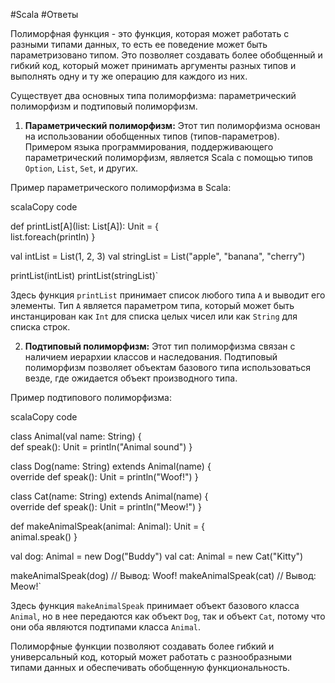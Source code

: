 
#Scala 
#Ответы 

Полиморфная функция - это функция, которая может работать с разными типами данных, то есть ее поведение может быть параметризовано типом. Это позволяет создавать более обобщенный и гибкий код, который может принимать аргументы разных типов и выполнять одну и ту же операцию для каждого из них.

Существует два основных типа полиморфизма: параметрический полиморфизм и подтиповый полиморфизм.

1. **Параметрический полиморфизм:** Этот тип полиморфизма основан на использовании обобщенных типов (типов-параметров). Примером языка программирования, поддерживающего параметрический полиморфизм, является Scala с помощью типов `Option`, `List`, `Set`, и других.

Пример параметрического полиморфизма в Scala:

scalaCopy code

def printList[A](list: List[A]): Unit = {  
list.foreach(println) 
} 

val intList = List(1, 2, 3)
val stringList = List("apple", "banana", "cherry")

printList(intList) 
printList(stringList)`

Здесь функция `printList` принимает список любого типа `A` и выводит его элементы. Тип `A` является параметром типа, который может быть инстанцирован как `Int` для списка целых чисел или как `String` для списка строк.

2. **Подтиповый полиморфизм:** Этот тип полиморфизма связан с наличием иерархии классов и наследования. Подтиповый полиморфизм позволяет объектам базового типа использоваться везде, где ожидается объект производного типа.

Пример подтипового полиморфизма:

scalaCopy code

class Animal(val name: String) {  
def speak(): Unit = println("Animal sound")
}

class Dog(name: String) extends Animal(name) {   
override def speak(): Unit = println("Woof!")
}

class Cat(name: String) extends Animal(name) {     
override def speak(): Unit = println("Meow!")
}

def makeAnimalSpeak(animal: Animal): Unit = {   
animal.speak()
}

val dog: Animal = new Dog("Buddy")
val cat: Animal = new Cat("Kitty")  

makeAnimalSpeak(dog) // Вывод: Woof! makeAnimalSpeak(cat) // Вывод: Meow!`

Здесь функция `makeAnimalSpeak` принимает объект базового класса `Animal`, но в нее передаются как объект `Dog`, так и объект `Cat`, потому что они оба являются подтипами класса `Animal`.

Полиморфные функции позволяют создавать более гибкий и универсальный код, который может работать с разнообразными типами данных и обеспечивать обобщенную функциональность.
